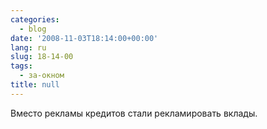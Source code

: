 ```yaml
---
categories:
  - blog
date: '2008-11-03T18:14:00+00:00'
lang: ru
slug: 18-14-00
tags:
  - за-окном
title: null
---
```




Вместо рекламы кредитов стали рекламировать вклады.
